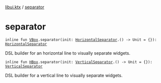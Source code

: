 [libui.ktx](README.md) / [separator](separator.md)

# separator

`inline fun `[`VBox`](-v-box/README.md)`.separator(init: `[`HorizontalSeparator`](-horizontal-separator/README.md)`.() -> Unit = {}): `[`HorizontalSeparator`](-horizontal-separator/README.md)

DSL builder for an horizontal line to visually separate widgets.

`inline fun `[`HBox`](-h-box/README.md)`.separator(init: `[`VerticalSeparator`](-vertical-separator/README.md)`.() -> Unit = {}): `[`VerticalSeparator`](-vertical-separator/README.md)

DSL builder for a vertical line to visually separate widgets.

